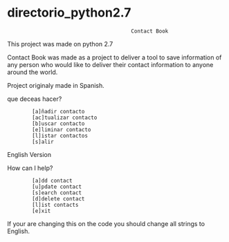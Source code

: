 # directorio_python2.7

                                            Contact Book 
                                           
This project was made on python 2.7

Contact Book was made as a project to deliver a tool to save information of any person who would like to deliver their
contact information to anyone around the world.

Project originaly made in Spanish.

que deceas hacer?

            [a]ñadir contacto
            [ac]tualizar contacto
            [b]uscar contacto
            [e]liminar contacto
            [l]istar contactos
            [s]alir
            
English Version 

How can I help?

            [a]dd contact
            [u]pdate contact
            [s]earch contact
            [d]delete contact
            [l]ist contacts
            [e]xit
            
If your are changing this on the code you should change all strings to English.            

